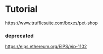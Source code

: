 # Tutorial 
https://www.trufflesuite.com/boxes/pet-shop

### deprecated 
https://eips.ethereum.org/EIPS/eip-1102
